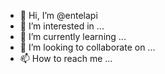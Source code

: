- 👋 Hi, I’m @entelapi
- 👀 I’m interested in ...
- 🌱 I’m currently learning ...
- 💞️ I’m looking to collaborate on ...
- 📫 How to reach me ...

<!---
entelapi/entelapi is a ✨ special ✨ repository because its `README.md` (this file) appears on your GitHub profile.
You can click the Preview link to take a look at your changes.
--->
